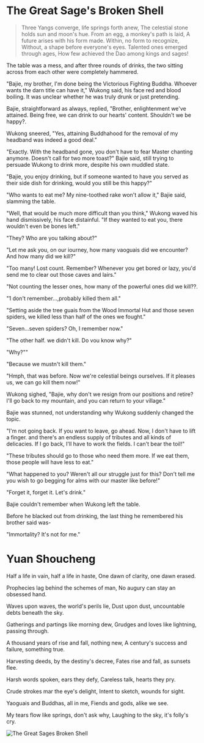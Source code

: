 # The Great Sage's Broken Shell

> Three Yangs converge, life springs forth anew,
> The celestial stone holds sun and moon's hue.
>  From an egg, a monkey's path is laid,
> A future arises with his form made.
> Within, no form to recognize,
> Without, a shape before everyone's eyes.
> Talented ones emerged through ages,
> How few achieved the Dao among kings and sages!

 The table was a mess, and after three rounds of drinks, the two sitting
across from each other were completely hammered.

"Bajie, my brother, I'm done being the Victorious Fighting Buddha.
Whoever wants the darn title can have it," Wukong said, his face red and
blood boiling. It was unclear whether he was truly drunk or just
 pretending.

 Bajie, straightforward as always, replied, "Brother, enlightenment we've
attained. Being free, we can drink to our hearts' content. Shouldn't we be
happy?.

Wukong sneered, "Yes, attaining Buddhahood for the removal of my
headband was indeed a good deal."

"Exactly. With the headband gone, you don't have to fear Master chanting
anymore. Doesn't call for two more toast?" Bajie said, still trying to
persuade Wukong to drink more, despite his own muddled state.

"Bajie, you enjoy drinking, but if someone wanted to have you served as
their side dish for drinking, would you still be this happy?"

"Who wants to eat me? My nine-toothed rake won't allow it," Bajie said,
slamming the table.

"Well, that would be much more difficult than you think," Wukong
waved his hand dismissively, his face distainful. "If they wanted to eat you,
there wouldn't even be bones left."

"They? Who are you talking about?"

"Let me ask you, on our iourney, how many vaoguais did we encounter?
And how many did we kill?"

"Too many! Lost count. Remember? Whenever you get bored or lazy,
you'd send me to clear out those caves and lairs."

"Not counting the lesser ones, how many of the powerful ones did we
kill??.

"1 don't remember...,probably killed them all."

"Setting aside the tree guais from the Wood Immortal Hut and those
seven spiders, we killed less than half of the ones we fought."

"Seven...seven spiders? Oh, I remember now."

"The other half. we didn't kill. Do vou know why?"

"Why?""

"Because we mustn't kill them."

"Hmph, that was before. Now we're celestial beings ourselves. If it pleases
us, we can go kill them now!"

Wukong sighed, "Bajie, why don't we resign from our positions and
retire? I'll go back to my mountain, and you can return to your village."

Bajie was stunned, not understanding why Wukong suddenly changed
the topic.

"I'm not going back. If you want to leave, go ahead. Now, I don't have to
lift a finger. and there's an endless supply of tributes and all kinds of
delicacies. If I go back, I'll have to work the fields. I can't bear the toil!"

"These tributes should go to those who need them more. If we eat them,
those people will have less to eat."

"What happened to you? Weren't all our struggle just for this? Don't tell
me you wish to go begging for alms with our master like before!"

"Forget it, forget it. Let's drink."

Bajie couldn't remember when Wukong left the table.

Before he blacked out from drinking, the last thing he remembered his
brother said was-

"Immortality? It's not for me."

# Yuan Shoucheng

Half a life in vain, half a life in haste,
One dawn of clarity, one dawn erased.

Prophecies lag behind the schemes of man,
No augury can stay an obsessed hand.

Waves upon waves, the world's perils lie,
 Dust upon dust, uncountable debts beneath the sky.

Gatherings and partings like morning dew,
Grudges and loves like lightning, passing through.

A thousand years of rise and fall, nothing new,
A century's success and failure, something true.

Harvesting deeds, by the destiny's decree,
Fates rise and fall, as sunsets flee.

Harsh words spoken, ears they defy,
Careless talk, hearts they pry.

Crude strokes mar the eye's delight,
 Intent to sketch, wounds for sight.

Yaoguais and Buddhas, all in me,
Fiends and gods, alike we see.

My tears flow like springs, don't ask why,
Laughing to the sky, it's folly's cry.

![The Great Sages Broken Shell](/image-20240828221606758.png)